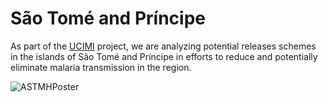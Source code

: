 #   São Tomé and Príncipe

As part of the [UCIMI](https://ucimi.org/) project, we are analyzing potential releases schemes in the islands of São Tomé and Príncipe in efforts to reduce and potentially eliminate malaria transmission in the region.

![ASTMHPoster](https://i1.rgstatic.net/publication/345814179_Modeling_and_Comparing_Release_Scenarios_for_Genetically_Engineered_Mosquitoes_in_Sao_Tome_and_Principe/links/5faebe2292851cf24cca9e33/largepreview.png)
